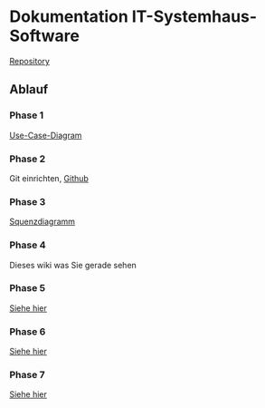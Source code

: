 # Dokumentation IT-Systemhaus-Software

[Repository](https://github.com/fabi321/lf8-itsystemhaus-software)

## Ablauf

### Phase 1
[Use-Case-Diagram](https://github.com/fabi321/lf8-itsystemhaus-software/blob/main/Phase1_Use_Case.pdf)
### Phase 2
Git einrichten, [Github](https://github.com/fabi321/lf8-itsystemhaus-software)
### Phase 3
[Squenzdiagramm](https://github.com/fabi321/lf8-itsystemhaus-software/blob/main/Phase3_Seq.pdf)
### Phase 4
Dieses wiki was Sie gerade sehen
### Phase 5
[Siehe hier](phase5)
### Phase 6
[Siehe hier](phase6)
### Phase 7
[Siehe hier](phase7)
